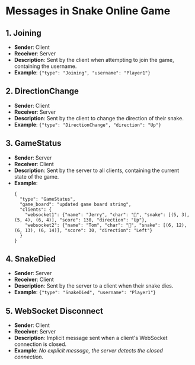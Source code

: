 # Messages in Snake Online Game

## 1. Joining
- **Sender**: Client
- **Receiver**: Server
- **Description**: Sent by the client when attempting to join the game, containing the username.
- **Example**: `{"type": "Joining", "username": "Player1"}`

## 2. DirectionChange
- **Sender**: Client
- **Receiver**: Server
- **Description**: Sent by the client to change the direction of their snake.
- **Example**: `{"type": "DirectionChange", "direction": "Up"}`

## 3. GameStatus
- **Sender**: Server
- **Receiver**: Client
- **Description**: Sent by the server to all clients, containing the current state of the game.
- **Example**: 
  ```
  {
    "type": "GameStatus",
    "game_board": "updated game board string",
    "clients": {
      "websocket1": {"name": "Jerry", "char": "🔴", "snake": [(5, 3), (5, 4), (6, 4)], "score": 130, "direction": "Up"},
      "websocket2": {"name": "Tom", "char": "🔵", "snake": [(6, 12), (6, 13), (6, 14)], "score": 30, "direction": "Left"}
    }
  }
  ```

## 4. SnakeDied
- **Sender**: Server
- **Receiver**: Client
- **Description**: Sent by the server to a client when their snake dies.
- **Example**: `{"type": "SnakeDied", "username": "Player1"}`

## 5. WebSocket Disconnect
- **Sender**: Client
- **Receiver**: Server
- **Description**: Implicit message sent when a client's WebSocket connection is closed.
- **Example**: *No explicit message, the server detects the closed connection.*
